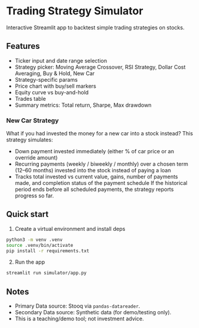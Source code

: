 # Trading Strategy Simulator

Interactive Streamlit app to backtest simple trading strategies on stocks.

## Features
- Ticker input and date range selection
- Strategy picker: Moving Average Crossover, RSI Strategy, Dollar Cost Averaging, Buy & Hold, New Car
- Strategy-specific params
- Price chart with buy/sell markers
- Equity curve vs buy-and-hold
- Trades table
- Summary metrics: Total return, Sharpe, Max drawdown

### New Car Strategy
What if you had invested the money for a new car into a stock instead? This strategy simulates:
- Down payment invested immediately (either % of car price or an override amount)
- Recurring payments (weekly / biweekly / monthly) over a chosen term (12–60 months) invested into the stock instead of paying a loan
- Tracks total invested vs current value, gains, number of payments made, and completion status of the payment schedule
If the historical period ends before all scheduled payments, the strategy reports progress so far.

## Quick start

1. Create a virtual environment and install deps
```bash
python3 -m venv .venv
source .venv/bin/activate
pip install -r requirements.txt
```

2. Run the app
```bash
streamlit run simulator/app.py
```

## Notes
- Primary Data source: Stooq via `pandas-datareader`.
- Secondary Data source: Synthetic data (for demo/testing only). 
- This is a teaching/demo tool; not investment advice.
